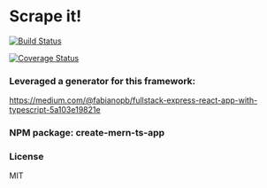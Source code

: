 # Scrape it!

[![Build Status](https://travis-ci.com/korelin2k/scrape-it-ts.svg?branch=master)](https://travis-ci.com/korelin2k/scrape-it-ts)

[![Coverage Status](https://coveralls.io/repos/github/korelin2k/scrape-it-ts/badge.svg?branch=master)](https://coveralls.io/github/korelin2k/scrape-it-ts?branch=master)

### Leveraged a generator for this framework:
https://medium.com/@fabianopb/fullstack-express-react-app-with-typescript-5a103e19821e

### NPM package: create-mern-ts-app

### License

MIT
